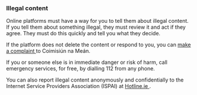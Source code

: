 ###  **Illegal content**

Online platforms must have a way for you to tell them about illegal content.
If you tell them about something illegal, they must review it and act if they
agree. They must do this quickly and tell you what they decide.

If the platform does not delete the content or respond to you, you can [ make
a complaint ](/en/consumer/how-to-complain/complain-about-online-platforms/)
to Coimisiún na Meán.

If you or someone else is in immediate danger or risk of harm, call emergency
services, for free, by dialling 112 from any phone.

You can also report illegal content anonymously and confidentially to the
Internet Service Providers Association (ISPAI) at [ Hotline.ie
](https://www.hotline.ie/) .
